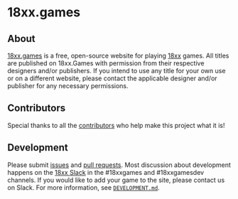 # 18xx.games

## About

[18xx.games](https://18xx.games) is a free, open-source website for playing [18xx](https://boardgamegeek.com/boardgamefamily/19/series-18xx) games. All titles are published on 18xx.Games with permission from their respective designers and/or publishers. If you intend to use any title for your own use or on a different website, please contact the applicable designer and/or publisher for any necessary permissions.

## Contributors

Special thanks to all the [contributors](https://github.com/tobymao/18xx/graphs/contributors) who help make this project what it is!

## Development

Please submit [issues](https://github.com/tobymao/18xx/issues) and [pull requests](https://github.com/tobymao/18xx/pulls). Most discussion about development happens on the [18xx Slack](https://join.slack.com/t/18xxgames/shared_invite/zt-27imtsj2u-vussFAqtecmACsycjdsIhg) in the #18xxgames and #18xxgamesdev channels.  If you would like to add your game to the site, please contact us on Slack. For more information, see [`DEVELOPMENT.md`](DEVELOPMENT.md).
